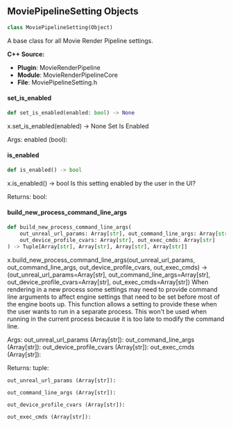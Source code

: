 ## MoviePipelineSetting Objects

```python
class MoviePipelineSetting(Object)
```

A base class for all Movie Render Pipeline settings.

**C++ Source:**

- **Plugin**: MovieRenderPipeline
- **Module**: MovieRenderPipelineCore
- **File**: MoviePipelineSetting.h

<a id="unreal.MoviePipelineSetting.set_is_enabled"></a>

#### set_is_enabled

```python
def set_is_enabled(enabled: bool) -> None
```

x.set_is_enabled(enabled) -> None
Set Is Enabled

Args:
    enabled (bool):

<a id="unreal.MoviePipelineSetting.is_enabled"></a>

#### is_enabled

```python
def is_enabled() -> bool
```

x.is_enabled() -> bool
Is this setting enabled by the user in the UI?

Returns:
    bool:

<a id="unreal.MoviePipelineSetting.build_new_process_command_line_args"></a>

#### build_new_process_command_line_args

```python
def build_new_process_command_line_args(
    out_unreal_url_params: Array[str], out_command_line_args: Array[str],
    out_device_profile_cvars: Array[str], out_exec_cmds: Array[str]
) -> Tuple[Array[str], Array[str], Array[str], Array[str]]
```

x.build_new_process_command_line_args(out_unreal_url_params, out_command_line_args, out_device_profile_cvars, out_exec_cmds) -> (out_unreal_url_params=Array[str], out_command_line_args=Array[str], out_device_profile_cvars=Array[str], out_exec_cmds=Array[str])
When rendering in a new process some settings may need to provide command line arguments
to affect engine settings that need to be set before most of the engine boots up. This function
allows a setting to provide these when the user wants to run in a separate process. This won't
be used when running in the current process because it is too late to modify the command line.

Args:
    out_unreal_url_params (Array[str]): 
    out_command_line_args (Array[str]): 
    out_device_profile_cvars (Array[str]): 
    out_exec_cmds (Array[str]): 

Returns:
    tuple: 

    out_unreal_url_params (Array[str]): 

    out_command_line_args (Array[str]): 

    out_device_profile_cvars (Array[str]): 

    out_exec_cmds (Array[str]):

<a id="unreal.MoviePipelineHighResSetting"></a>